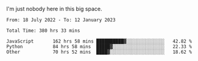 I'm just nobody here in this big space.


<!--START_SECTION:waka-->

```text
From: 18 July 2022 - To: 12 January 2023

Total Time: 380 hrs 33 mins

JavaScript       162 hrs 58 mins ██████████▓░░░░░░░░░░░░░░   42.82 %
Python           84 hrs 58 mins  █████▓░░░░░░░░░░░░░░░░░░░   22.33 %
Other            70 hrs 52 mins  ████▓░░░░░░░░░░░░░░░░░░░░   18.62 %
```

<!--END_SECTION:waka-->
